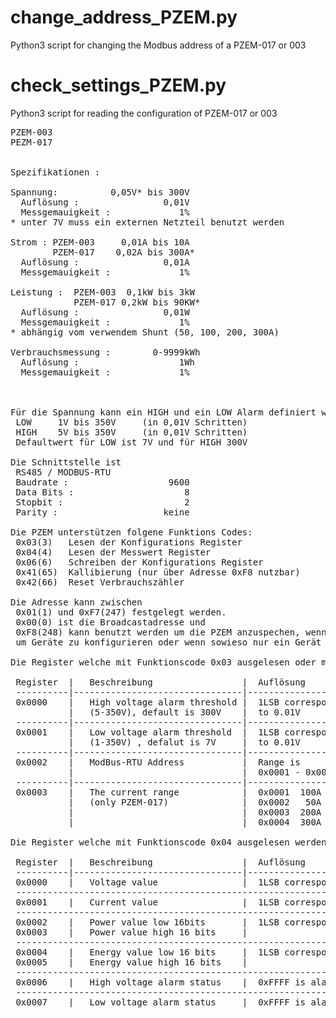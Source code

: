 # change_address_PZEM.py
Python3 script for changing the Modbus address of a PZEM-017 or 003
# check_settings_PZEM.py
Python3 script for reading the configuration of PZEM-017 or 003
<pre>
PZEM-003
PEZM-017


Spezifikationen :

Spannung:          0,05V* bis 300V
  Auflösung :                0,01V
  Messgemauigkeit :             1%
* unter 7V muss ein externen Netzteil benutzt werden

Strom : PZEM-003     0,01A bis 10A
        PZEM-017    0,02A bis 300A*
  Auflösung :                0,01A
  Messgemauigkeit :             1%

Leistung :  PZEM-003  0,1kW bis 3kW
            PZEM-017 0,2kW bis 90KW*
  Auflösung :                0,01W
  Messgemauigkeit :             1%           
* abhängig vom verwendem Shunt (50, 100, 200, 300A)

Verbrauchsmessung :        0-9999kWh
  Auflösung :                   1Wh
  Messgemauigkeit :             1%



Für die Spannung kann ein HIGH und ein LOW Alarm definiert werden.
 LOW     1V bis 350V     (in 0,01V Schritten)
 HIGH    5V bis 350V     (in 0,01V Schritten)
 Defaultwert für LOW ist 7V und für HIGH 300V

Die Schnittstelle ist
 RS485 / MODBUS-RTU
 Baudrate :                   9600
 Data Bits :                     8
 Stopbit :                       2
 Parity :                    keine

Die PZEM unterstützen folgene Funktions Codes:
 0x03(3)   Lesen der Konfigurations Register  
 0x04(4)   Lesen der Messwert Register
 0x06(6)   Schreiben der Konfigurations Register 
 0x41(65)  Kallibierung (nur über Adresse 0xF8 nutzbar) 
 0x42(66)  Reset Verbrauchszähler

Die Adresse kann zwischen 
 0x01(1) und 0xF7(247) festgelegt werden. 
 0x00(0) ist die Broadcastadresse und 
 0xF8(248) kann benutzt werden um die PZEM anzuspechen, wenn nur EIN Gerät am Bus hängt. Nützlich 
 um Geräte zu konfigurieren oder wenn sowieso nur ein Gerät vorhanden ist.

Die Register welche mit Funktionscode 0x03 ausgelesen oder mit 0x06 geschrieben werden können:

 Register  |   Beschreibung                 |  Auflösung
 ----------|--------------------------------|----------------------
 0x0000    |   High voltage alarm threshold |  1LSB correspond
           |   (5-350V), default is 300V    |  to 0.01V
 ----------|--------------------------------|----------------------
 0x0001    |   Low voltage alarm threshold  |  1LSB correspond
           |   (1-350V) , defalut is 7V     |  to 0.01V
 ----------|--------------------------------|----------------------
 0x0002    |   ModBus-RTU Address           |  Range is
           |                                |  0x0001 - 0x00F7
 ----------|--------------------------------|----------------------
 0x0003    |   The current range            |  0x0001  100A
           |   (only PZEM-017)              |  0x0002   50A
           |                                |  0x0003  200A
           |                                |  0x0004  300A 
           
Die Register welche mit Funktionscode 0x04 ausgelesen werden können:

 Register  |   Beschreibung                 |  Auflösung
 ----------|--------------------------------|-----------------------------------------
 0x0000    |   Voltage value                |  1LSB correspond to O.O1V
 -------------------------------------------------------------------------------------
 0x0001    |   Current value                |  1LSB correspond to O.O1A
 -------------------------------------------------------------------------------------
 0x0002    |   Power value low 16bits       |  1LSB correspond to O. 1W
 0x0003    |   Power value high 16 bits     |
 -------------------------------------------------------------------------------------
 0x0004    |   Energy value low 16 bits     |  1LSB correspond to 1 Wh
 0x0005    |   Energy value high 16 bits    |
 -------------------------------------------------------------------------------------
 0x0006    |   High voltage alarm status    |  0xFFFF is alarm, 0x0000 is not alarm
 -------------------------------------------------------------------------------------
 0x0007    |   Low voltage alarm status     |  0xFFFF is alarm, 0x0000 is not alarm
</pre>
 
 

